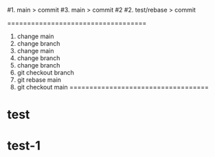 #1. main > commit
#3. main > commit #2
#2. test/rebase > commit

===================================
1. change main
2. change branch
3. change main
4. change branch
5. change branch
6. git checkout branch
7. git rebase main
8. git checkout main
===================================

# test
# test-1